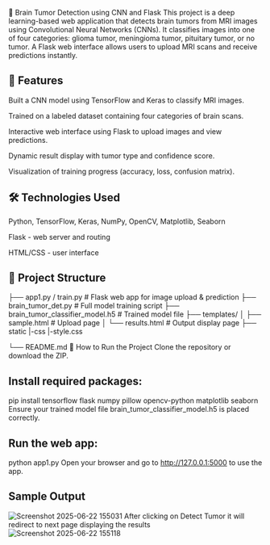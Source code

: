 🧠 Brain Tumor Detection using CNN and Flask
This project is a deep learning-based web application that detects brain tumors from MRI images using Convolutional Neural Networks (CNNs). It classifies images into one of four categories: glioma tumor, meningioma tumor, pituitary tumor, or no tumor. A Flask web interface allows users to upload MRI scans and receive predictions instantly.

## 📌 Features
Built a CNN model using TensorFlow and Keras to classify MRI images.

Trained on a labeled dataset containing four categories of brain scans.

Interactive web interface using Flask to upload images and view predictions.

Dynamic result display with tumor type and confidence score.

Visualization of training progress (accuracy, loss, confusion matrix).

## 🛠️ Technologies Used
Python, TensorFlow, Keras, NumPy, OpenCV, Matplotlib, Seaborn

Flask - web server and routing

HTML/CSS - user interface

## 📁 Project Structure
├── app1.py / train.py         # Flask web app for image upload & prediction
├── brain_tumor_det.py         # Full model training script
├── brain_tumor_classifier_model.h5  # Trained model file
├── templates/
│   ├── sample.html            # Upload page
│   └── results.html           # Output display page
├── static
    |-css
      |-style.css

└── README.md
🚀 How to Run the Project
Clone the repository or download the ZIP.

## Install required packages:

pip install tensorflow flask numpy pillow opencv-python matplotlib seaborn
Ensure your trained model file brain_tumor_classifier_model.h5 is placed correctly.

## Run the web app:
python app1.py
Open your browser and go to http://127.0.0.1:5000 to use the app.

## Sample Output
![Screenshot 2025-06-22 155031](https://github.com/user-attachments/assets/dd4dffd2-bf38-41e7-824e-351f7bbc2c4c) 
After clicking on Detect Tumor it will redirect to next page displaying the results
![Screenshot 2025-06-22 155118](https://github.com/user-attachments/assets/a4080b51-d866-46f1-b5bd-62468b02d2a1)

